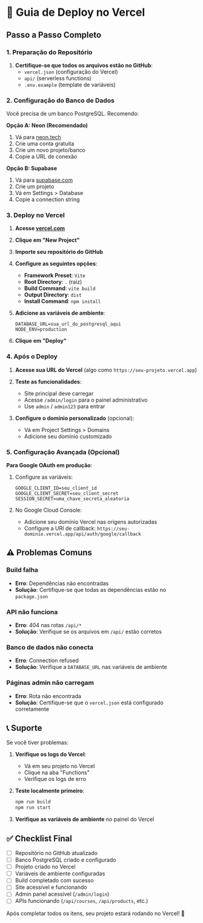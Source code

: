 # 🚀 Guia de Deploy no Vercel

## Passo a Passo Completo

### 1. Preparação do Repositório

1. **Certifique-se que todos os arquivos estão no GitHub**:
   - `vercel.json` (configuração do Vercel)
   - `api/` (serverless functions)
   - `.env.example` (template de variáveis)

### 2. Configuração do Banco de Dados

Você precisa de um banco PostgreSQL. Recomendo:

**Opção A: Neon (Recomendado)**
1. Vá para [neon.tech](https://neon.tech)
2. Crie uma conta gratuita
3. Crie um novo projeto/banco
4. Copie a URL de conexão

**Opção B: Supabase**
1. Vá para [supabase.com](https://supabase.com)
2. Crie um projeto
3. Vá em Settings > Database
4. Copie a connection string

### 3. Deploy no Vercel

1. **Acesse [vercel.com](https://vercel.com)**

2. **Clique em "New Project"**

3. **Importe seu repositório do GitHub**

4. **Configure as seguintes opções**:
   - **Framework Preset**: `Vite`
   - **Root Directory**: `.` (raiz)
   - **Build Command**: `vite build`
   - **Output Directory**: `dist`
   - **Install Command**: `npm install`

5. **Adicione as variáveis de ambiente**:
   ```
   DATABASE_URL=sua_url_do_postgresql_aqui
   NODE_ENV=production
   ```

6. **Clique em "Deploy"**

### 4. Após o Deploy

1. **Acesse sua URL do Vercel** (algo como `https://seu-projeto.vercel.app`)

2. **Teste as funcionalidades**:
   - Site principal deve carregar
   - Acesse `/admin/login` para o painel administrativo
   - Use `admin` / `admin123` para entrar

3. **Configure o domínio personalizado** (opcional):
   - Vá em Project Settings > Domains
   - Adicione seu domínio customizado

### 5. Configuração Avançada (Opcional)

**Para Google OAuth em produção**:
1. Configure as variáveis:
   ```
   GOOGLE_CLIENT_ID=seu_client_id
   GOOGLE_CLIENT_SECRET=seu_client_secret
   SESSION_SECRET=uma_chave_secreta_aleatoria
   ```

2. No Google Cloud Console:
   - Adicione seu domínio Vercel nas origens autorizadas
   - Configure a URI de callback: `https://seu-dominio.vercel.app/api/auth/google/callback`

## ⚠️ Problemas Comuns

### Build falha
- **Erro**: Dependências não encontradas
- **Solução**: Certifique-se que todas as dependências estão no `package.json`

### API não funciona
- **Erro**: 404 nas rotas `/api/*`
- **Solução**: Verifique se os arquivos em `/api/` estão corretos

### Banco de dados não conecta
- **Erro**: Connection refused
- **Solução**: Verifique a `DATABASE_URL` nas variáveis de ambiente

### Páginas admin não carregam
- **Erro**: Rota não encontrada
- **Solução**: Certifique-se que o `vercel.json` está configurado corretamente

## 📞 Suporte

Se você tiver problemas:

1. **Verifique os logs do Vercel**:
   - Vá em seu projeto no Vercel
   - Clique na aba "Functions"
   - Verifique os logs de erro

2. **Teste localmente primeiro**:
   ```bash
   npm run build
   npm run start
   ```

3. **Verifique as variáveis de ambiente** no painel do Vercel

## ✅ Checklist Final

- [ ] Repositório no GitHub atualizado
- [ ] Banco PostgreSQL criado e configurado
- [ ] Projeto criado no Vercel
- [ ] Variáveis de ambiente configuradas
- [ ] Build completado com sucesso
- [ ] Site acessível e funcionando
- [ ] Admin panel acessível (`/admin/login`)
- [ ] APIs funcionando (`/api/courses`, `/api/products`, etc.)

Após completar todos os itens, seu projeto estará rodando no Vercel! 🎉